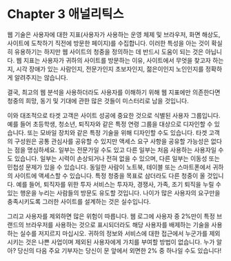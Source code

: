 # Chapter 3 애널리틱스

웹 기술은 사용자에 대한 지표(사용자가 사용하는 운영 체제 및 브라우저, 화면 해상도, 사이트에 도착하기 직전에 방문한 페이지)를 수집합니다. 이러한 특성을 아는 것이 확실히 유용하기는 하지만 웹 사이트의 청중을 정의하는 데 반드시 도움이 되는 것은 아닙니다. 웹 지표는 사용자가 귀하의 사이트를 방문하는 이유, 사이트에서 무엇을 찾고자 하는지, 시각 장애가 있는 사람인지, 전문가인지 초보자인지, 젊은이인지 노인인지를 정확하게 알려주지는 않습니다.

결국, 최고의 웹 분석을 사용하더라도 사용자를 이해하기 위해 웹 지표에만 의존한다면 청중의 희망, 동기 및 기대에 관한 많은 것들이 미스터리로 남을 것입니다.

이와 대조적으로 타겟 고객은 사이트 성공에 중요한 것으로 식별된 사용자 그룹입니다. 예를 들어 초등학생, 청소년, 퇴직자와 같은 특정 연령 그룹을 대상으로 디자인할 수 있습니다. 또는 모바일 장치와 같은 특정 기술을 위해 디자인할 수도 있습니다. 타겟 고객의 구성원은 공통 관심사를 공유할 수 있지만 액세스 요구 사항을 공유할 가능성은 없다는 점을 명심하세요. 일부는 전문가일 수도 있고 다른 일부는 처음 사용하는 사용자일 수도 있습니다. 일부는 시력이 손상되거나 전혀 없을 수 있으며, 다른 일부는 이동성 또는 민첩성 문제가 있을 수 있습니다. 동일한 사람이 노트북, 테이블 또는 스마트폰에서 귀하의 사이트에 액세스할 수 있습니다. 특정 청중을 목표로 삼더라도 다른 청중이 올 것입니다. 예를 들어, 퇴직자를 위한 투자 서비스는 투자자, 경쟁사, 가족, 조기 퇴직을 누릴 수 있는 행운을 누리는 사람들의 방문도 유도할 것입니다. 나이가 많은 사용자의 요구만을 충족시키도록 그러한 사이트를 설계하는 것은 실수입니다.

그리고 사용자를 제외하면 많은 위험이 따릅니다. 웹 로그에 사용자 중 2%만이 특정 브랜드의 브라우저를 사용하는 것으로 표시되더라도 해당 사용자를 배제하는 기술을 사용하는 실수를 저지르지 마십시오. 귀하의 정보와 서비스에 대한 접근에서 누군가를 제외시키는 것은 나쁜 사업이며 제외된 사용자에게 가치를 부여할 방법이 없습니다. 누가 알아? 당신의 다음 주요 기부자는 당신이 문 앞에서 외면한 2% 중 하나일 수도 있습니다!
